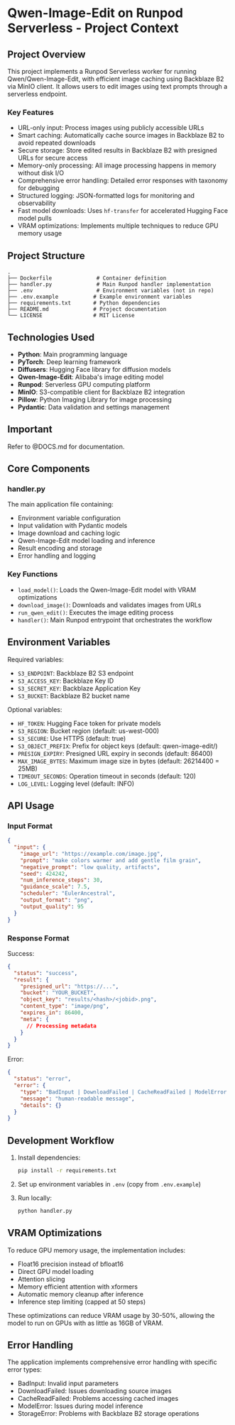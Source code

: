 # Qwen-Image-Edit on Runpod Serverless - Project Context

## Project Overview

This project implements a Runpod Serverless worker for running Qwen/Qwen-Image-Edit, with efficient image caching using Backblaze B2 via MinIO client. It allows users to edit images using text prompts through a serverless endpoint.

### Key Features
- URL-only input: Process images using publicly accessible URLs
- Smart caching: Automatically cache source images in Backblaze B2 to avoid repeated downloads
- Secure storage: Store edited results in Backblaze B2 with presigned URLs for secure access
- Memory-only processing: All image processing happens in memory without disk I/O
- Comprehensive error handling: Detailed error responses with taxonomy for debugging
- Structured logging: JSON-formatted logs for monitoring and observability
- Fast model downloads: Uses `hf-transfer` for accelerated Hugging Face model pulls
- VRAM optimizations: Implements multiple techniques to reduce GPU memory usage

## Project Structure

```
.
├── Dockerfile              # Container definition
├── handler.py              # Main Runpod handler implementation
├── .env                    # Environment variables (not in repo)
├── .env.example           # Example environment variables
├── requirements.txt       # Python dependencies
├── README.md              # Project documentation
└── LICENSE                # MIT License
```

## Technologies Used

- **Python**: Main programming language
- **PyTorch**: Deep learning framework
- **Diffusers**: Hugging Face library for diffusion models
- **Qwen-Image-Edit**: Alibaba's image editing model
- **Runpod**: Serverless GPU computing platform
- **MinIO**: S3-compatible client for Backblaze B2 integration
- **Pillow**: Python Imaging Library for image processing
- **Pydantic**: Data validation and settings management

## Important

Refer to @DOCS.md for documentation.

## Core Components

### handler.py
The main application file containing:
- Environment variable configuration
- Input validation with Pydantic models
- Image download and caching logic
- Qwen-Image-Edit model loading and inference
- Result encoding and storage
- Error handling and logging

### Key Functions
- `load_model()`: Loads the Qwen-Image-Edit model with VRAM optimizations
- `download_image()`: Downloads and validates images from URLs
- `run_qwen_edit()`: Executes the image editing process
- `handler()`: Main Runpod entrypoint that orchestrates the workflow

## Environment Variables

Required variables:
- `S3_ENDPOINT`: Backblaze B2 S3 endpoint
- `S3_ACCESS_KEY`: Backblaze Key ID
- `S3_SECRET_KEY`: Backblaze Application Key
- `S3_BUCKET`: Backblaze B2 bucket name

Optional variables:
- `HF_TOKEN`: Hugging Face token for private models
- `S3_REGION`: Bucket region (default: us-west-000)
- `S3_SECURE`: Use HTTPS (default: true)
- `S3_OBJECT_PREFIX`: Prefix for object keys (default: qwen-image-edit/)
- `PRESIGN_EXPIRY`: Presigned URL expiry in seconds (default: 86400)
- `MAX_IMAGE_BYTES`: Maximum image size in bytes (default: 26214400 = 25MB)
- `TIMEOUT_SECONDS`: Operation timeout in seconds (default: 120)
- `LOG_LEVEL`: Logging level (default: INFO)

## API Usage

### Input Format
```json
{
  "input": {
    "image_url": "https://example.com/image.jpg",
    "prompt": "make colors warmer and add gentle film grain",
    "negative_prompt": "low quality, artifacts",
    "seed": 424242,
    "num_inference_steps": 30,
    "guidance_scale": 7.5,
    "scheduler": "EulerAncestral",
    "output_format": "png",
    "output_quality": 95
  }
}
```

### Response Format
Success:
```json
{
  "status": "success",
  "result": {
    "presigned_url": "https://...",
    "bucket": "YOUR_BUCKET",
    "object_key": "results/<hash>/<jobid>.png",
    "content_type": "image/png",
    "expires_in": 86400,
    "meta": {
      // Processing metadata
    }
  }
}
```

Error:
```json
{
  "status": "error",
  "error": {
    "type": "BadInput | DownloadFailed | CacheReadFailed | ModelError | StorageError",
    "message": "human-readable message",
    "details": {}
  }
}
```

## Development Workflow

1. Install dependencies:
   ```bash
   pip install -r requirements.txt
   ```

2. Set up environment variables in `.env` (copy from `.env.example`)

3. Run locally:
   ```bash
   python handler.py
   ```

## VRAM Optimizations

To reduce GPU memory usage, the implementation includes:
- Float16 precision instead of bfloat16
- Direct GPU model loading
- Attention slicing
- Memory efficient attention with xformers
- Automatic memory cleanup after inference
- Inference step limiting (capped at 50 steps)

These optimizations can reduce VRAM usage by 30-50%, allowing the model to run on GPUs with as little as 16GB of VRAM.

## Error Handling

The application implements comprehensive error handling with specific error types:
- BadInput: Invalid input parameters
- DownloadFailed: Issues downloading source images
- CacheReadFailed: Problems accessing cached images
- ModelError: Issues during model inference
- StorageError: Problems with Backblaze B2 storage operations
